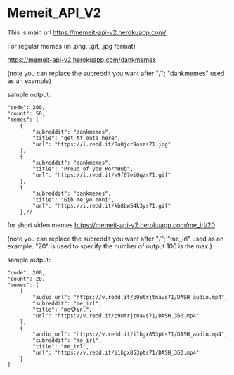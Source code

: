 # Memeit_API_V2
This is main url
https://memeit-api-v2.herokuapp.com/

For regular memes (in .png, .gif, .jpg format)

https://memeit-api-v2.herokuapp.com/dankmemes

(note you can replace the subreddit you want after "/"; "dankmemes" used as an example)


sample output:


    
    "code": 200,
    "count": 50,
    "memes": [
        {
            "subreddit": "dankmemes",
            "title": "get tf outa here",
            "url": "https://i.redd.it/8u0jcr9ovzs71.jpg"
        },
        {
            "subreddit": "dankmemes",
            "title": "Proud of you PornHub",
            "url": "https://i.redd.it/a9f07ei0qzs71.gif"
        },
        {
            "subreddit": "dankmemes",
            "title": "Gib me yo moni",
            "url": "https://i.redd.it/kb8bw54k3ys71.gif"
        },//
        
   
        
for short video memes
https://memeit-api-v2.herokuapp.com/me_irl/20

(note you can replace the subreddit you want after "/"; "me_irl" used as an example. "20"  is used to specify the number of output 100 is the max.)


sample output: 




    "code": 200,
    "count": 20,
    "memes": [
        {
            "audio_url": "https://v.redd.it/p9utrjtnavs71/DASH_audio.mp4",
            "subreddit": "me_irl",
            "title": "me🐵irl",
            "url": "https://v.redd.it/p9utrjtnavs71/DASH_360.mp4"
        },
        {
            "audio_url": "https://v.redd.it/i1hgx853pts71/DASH_audio.mp4",
            "subreddit": "me_irl",
            "title": "me_irl",
            "url": "https://v.redd.it/i1hgx853pts71/DASH_360.mp4"
        }
    ]



